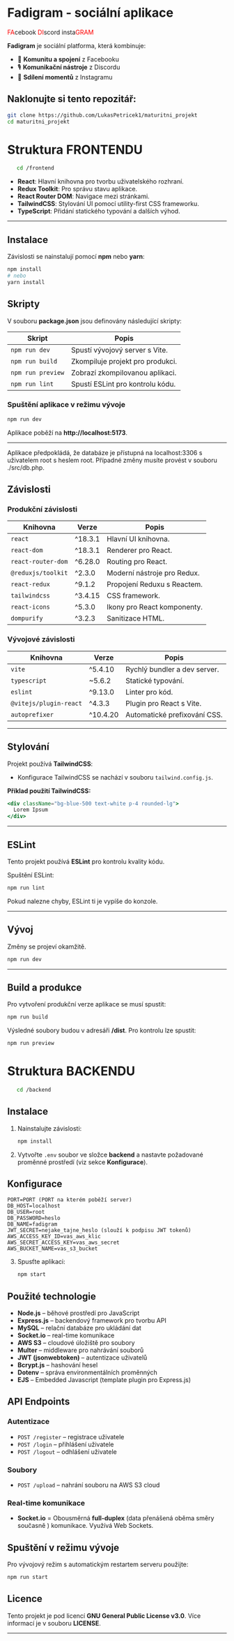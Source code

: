 # Fadigram - sociální aplikace

<span style="color:red">FA</span>cebook
<span style="color:red">DI</span>scord
insta<span style="color:red">GRAM</span>

**Fadigram** je  sociální platforma, která kombinuje:  
- 📘 **Komunitu a spojení** z Facebooku  
- 🎙️ **Komunikační nástroje** z Discordu  
- 📸 **Sdílení momentů** z Instagramu  


## Naklonujte si tento repozitář:
   ```sh
   git clone https://github.com/LukasPetricek1/maturitni_projekt
   cd maturitni_projekt
   ```

# Struktura FRONTENDU

```sh
   cd /frontend
   ```

- **React**: Hlavní knihovna pro tvorbu uživatelského rozhraní.
- **Redux Toolkit**: Pro správu stavu aplikace.
- **React Router DOM**: Navigace mezi stránkami.
- **TailwindCSS**: Stylování UI pomocí utility-first CSS frameworku.
- **TypeScript**: Přidání statického typování a dalších výhod.

---


## Instalace

Závislosti se nainstalují pomocí **npm** nebo **yarn**:

```bash
npm install
# nebo
yarn install
```

## Skripty

V souboru **package.json** jsou definovány následující skripty:

| Skript       | Popis                                |
|--------------|--------------------------------------|
| `npm run dev`      | Spustí vývojový server s Vite.       |
| `npm run build`    | Zkompiluje projekt pro produkci.    |
| `npm run preview`  | Zobrazí zkompilovanou aplikaci.     |
| `npm run lint`     | Spustí ESLint pro kontrolu kódu.    |

### Spuštění aplikace v režimu vývoje

```bash
npm run dev
```

Aplikace poběží na **http://localhost:5173**.

---

Aplikace předpokládá, že databáze je přístupná na localhost:3306 s uživatelem root s heslem root. Případné změny musíte provést v souboru ./src/db.php.

## Závislosti

### Produkční závislosti

| Knihovna                 | Verze   | Popis                            |
|--------------------------|---------|---------------------------------|
| `react`                  | ^18.3.1 | Hlavní UI knihovna.             |
| `react-dom`              | ^18.3.1 | Renderer pro React.             |
| `react-router-dom`       | ^6.28.0 | Routing pro React.              |
| `@reduxjs/toolkit`       | ^2.3.0  | Moderní nástroje pro Redux.     |
| `react-redux`            | ^9.1.2  | Propojení Reduxu s Reactem.     |
| `tailwindcss`            | ^3.4.15 | CSS framework.    |
| `react-icons`            | ^5.3.0  | Ikony pro React komponenty.     |
| `dompurify`              | ^3.2.3  | Sanitizace HTML.                |

### Vývojové závislosti

| Knihovna                 | Verze   | Popis                            |
|--------------------------|---------|---------------------------------|
| `vite`                   | ^5.4.10 | Rychlý bundler a dev server.    |
| `typescript`             | ~5.6.2  | Statické typování.              |
| `eslint`                 | ^9.13.0 | Linter pro kód.                 |
| `@vitejs/plugin-react`   | ^4.3.3  | Plugin pro React s Vite.        |
| `autoprefixer`           | ^10.4.20| Automatické prefixování CSS.    |

---

## Stylování
Projekt používá **TailwindCSS**:

- Konfigurace TailwindCSS se nachází v souboru `tailwind.config.js`.

**Příklad použití TailwindCSS:**

```jsx
<div className="bg-blue-500 text-white p-4 rounded-lg">
  Lorem Ipsum
</div>
```

---

## ESLint

Tento projekt používá **ESLint** pro kontrolu kvality kódu.

Spuštění ESLint:

```bash
npm run lint
```

Pokud nalezne chyby, ESLint ti je vypíše do konzole.

---

## Vývoj

Změny se projeví okamžitě.

```bash
npm run dev
```

---

## Build a produkce

Pro vytvoření produkční verze aplikace se musí spustit:

```bash
npm run build
```

Výsledné soubory budou v adresáři **/dist**. Pro kontrolu lze spustit:

```bash
npm run preview
```

# Struktura BACKENDU

```sh
   cd /backend
   ```

## Instalace

1. Nainstalujte závislosti:
   ```sh
   npm install
   ```
2. Vytvořte `.env` soubor ve složce **backend** a nastavte požadované proměnné prostředí (viz sekce **Konfigurace**).
## Konfigurace

```env
PORT=PORT (PORT na kterém poběží server)
DB_HOST=localhost
DB_USER=root
DB_PASSWORD=heslo
DB_NAME=fadigram
JWT_SECRET=nejake_tajne_heslo (slouží k podpisu JWT tokenů)
AWS_ACCESS_KEY_ID=vas_aws_klic
AWS_SECRET_ACCESS_KEY=vas_aws_secret
AWS_BUCKET_NAME=vas_s3_bucket
```
3. Spusťte aplikaci:
   ```sh
   npm start
   ```

## Použité technologie

- **Node.js** – běhové prostředí pro JavaScript
- **Express.js** – backendový framework pro tvorbu API
- **MySQL** – relační databáze pro ukládání dat
- **Socket.io** – real-time komunikace
- **AWS S3** – cloudové úložiště pro soubory
- **Multer** – middleware pro nahrávání souborů
- **JWT (jsonwebtoken)** – autentizace uživatelů
- **Bcrypt.js** – hashování hesel
- **Dotenv** – správa environmentálních proměnných
- **EJS** – Embedded Javascript (template plugin pro Express.js)

## API Endpoints

### Autentizace

- `POST /register` – registrace uživatele
- `POST /login` – přihlášení uživatele
- `POST /logout` – odhlášení uživatele

### Soubory

- `POST /upload` – nahrání souboru na AWS S3 cloud

### Real-time komunikace

- **Socket.io** = Obousměrná **full-duplex** (data přenášená oběma směry současně ) komunikace. Využívá Web Sockets.

## Spuštění v režimu vývoje

Pro vývojový režim s automatickým restartem serveru použijte:
```sh
npm run start
```



## Licence

Tento projekt je pod licencí **GNU General Public License v3.0**. Více informací je v souboru **LICENSE**.

--- 
